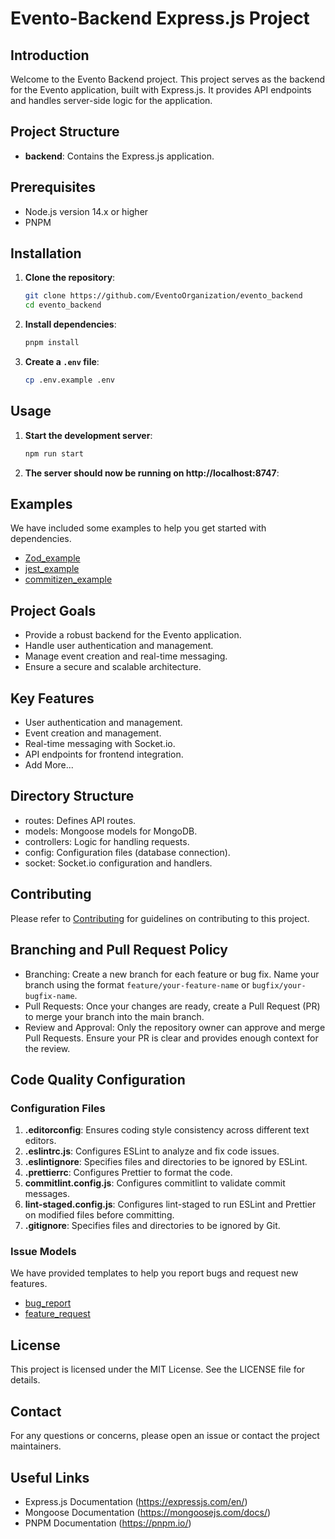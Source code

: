 # Evento-Backend Express.js Project

## Introduction

Welcome to the Evento Backend project. This project serves as the backend for the Evento application, built with Express.js. It provides API endpoints and handles server-side logic for the application.

## Project Structure

- **backend**: Contains the Express.js application.

## Prerequisites

- Node.js version 14.x or higher
- PNPM

## Installation

1. **Clone the repository**:

   ```sh
   git clone https://github.com/EventoOrganization/evento_backend
   cd evento_backend
   ```

2. **Install dependencies**:

   ```sh
   pnpm install
   ```

3. **Create a `.env` file**:

   ```sh
   cp .env.example .env
   ```

## Usage

1. **Start the development server**:

   ```sh
   npm run start
   ```

2. **The server should now be running on http://localhost:8747**:

## Examples

We have included some examples to help you get started with dependencies.

- [Zod_example](https://github.com/EventoOrganization/evento_web/tree/main/examples/zod-example.ts)
- [jest_example](https://github.com/EventoOrganization/evento_web/tree/main/examples/jest-example.ts)
- [commitizen_example](https://github.com/EventoOrganization/evento_web/tree/main/examples/commitizen-example.md)

## Project Goals

- Provide a robust backend for the Evento application.
- Handle user authentication and management.
- Manage event creation and real-time messaging.
- Ensure a secure and scalable architecture.

## Key Features

- User authentication and management.
- Event creation and management.
- Real-time messaging with Socket.io.
- API endpoints for frontend integration.
- Add More...

## Directory Structure

- routes: Defines API routes.
- models: Mongoose models for MongoDB.
- controllers: Logic for handling requests.
- config: Configuration files (database connection).
- socket: Socket.io configuration and handlers.

## Contributing

Please refer to [Contributing](CONTRIBUTING.md) for guidelines on contributing to this project.

## Branching and Pull Request Policy

- Branching: Create a new branch for each feature or bug fix. Name your branch using the format `feature/your-feature-name` or `bugfix/your-bugfix-name`.
- Pull Requests: Once your changes are ready, create a Pull Request (PR) to merge your branch into the main branch.
- Review and Approval: Only the repository owner can approve and merge Pull Requests. Ensure your PR is clear and provides enough context for the review.

## Code Quality Configuration

### Configuration Files

1. **.editorconfig**: Ensures coding style consistency across different text editors.
2. **.eslintrc.js**: Configures ESLint to analyze and fix code issues.
3. **.eslintignore**: Specifies files and directories to be ignored by ESLint.
4. **.prettierrc**: Configures Prettier to format the code.
5. **commitlint.config.js**: Configures commitlint to validate commit messages.
6. **lint-staged.config.js**: Configures lint-staged to run ESLint and Prettier on modified files before committing.
7. **.gitignore**: Specifies files and directories to be ignored by Git.

### Issue Models

We have provided templates to help you report bugs and request new features.

- [bug_report](https://github.com/EventoOrganization/evento_web/tree/main/ISSUE_TEMPLATE/bug_report.md)
- [feature_request](https://github.com/EventoOrganization/evento_web/tree/main/ISSUE_TEMPLATE/feature_request.md)

## License

This project is licensed under the MIT License. See the LICENSE file for details.

## Contact

For any questions or concerns, please open an issue or contact the project maintainers.

## Useful Links

- Express.js Documentation (https://expressjs.com/en/)
- Mongoose Documentation (https://mongoosejs.com/docs/)
- PNPM Documentation (https://pnpm.io/)
